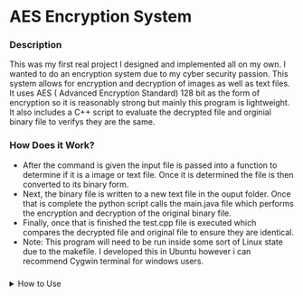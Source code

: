 # AES Encryption System
### Description
This was my first real project I designed and implemented all on my own. I wanted to do an encryption system due to my cyber security passion. This system allows for encryption and decryption of images as well as text files. It uses AES ( Advanced Encryption Standard) 128 bit as the form of encryption so it is reasonably strong but mainly this program is lightweight. It also includes a C++ script to evaluate the decrypted file and orginial binary file to verifys they are the same. 

### How Does it Work?
- After the command is given the input file is passed into a function to determine if it is a image or text file. Once it is determined the file is then converted to its binary form.
- Next, the binary file is written to a new text file in the ouput folder. Once that is complete the python script calls the main.java file which performs the encryption and decryption of the original binary file.
- Finally, once that is finished the test.cpp file is executed which compares the decrypted file and original file to ensure they are identical.
- Note: This program will need to be run inside some sort of Linux state due to the makefile. I developed this in Ubuntu however i can recommend Cygwin terminal for windows users. 

###
<details><summary>How to Use</summary>
<p>

#### Command

```
python main.py -i "input file" -o "output file"
```

</p>
</details>


